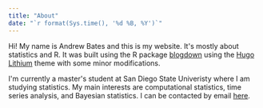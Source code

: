 ```yaml
---
title: "About"
date: "`r format(Sys.time(), '%d %B, %Y')`"
---
```


Hi! My name is Andrew Bates and this is my website. It's mostly about statistics and R. It was built using the R package [blogdown](https://bookdown.org/yihui/blogdown/) using the [Hugo Lithium](https://github.com/yihui/hugo-lithium-theme) theme with some minor modifications.

I'm currently a master's student at San Diego State Univeristy where I am studying statistics. My main interests are computational statistics, time series analysis, and Bayesian statistics. I can be contacted by email [here](mailto:andrewbates73@gmail.com).
